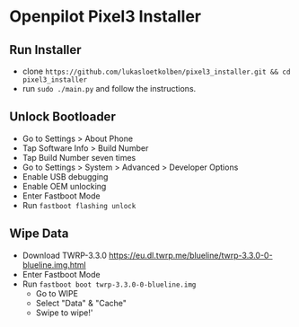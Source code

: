# Openpilot Pixel3 Installer

## Run Installer
- clone ```https://github.com/lukasloetkolben/pixel3_installer.git && cd pixel3_installer```
- run ```sudo ./main.py``` and follow the instructions.


## Unlock Bootloader

- Go to Settings > About Phone
- Tap Software Info > Build Number
- Tap Build Number seven times
- Go to Settings > System > Advanced > Developer Options 
- Enable USB debugging
- Enable OEM unlocking
- Enter Fastboot Mode
- Run ```fastboot flashing unlock```

## Wipe Data
- Download TWRP-3.3.0 https://eu.dl.twrp.me/blueline/twrp-3.3.0-0-blueline.img.html
- Enter Fastboot Mode
- Run ```fastboot boot twrp-3.3.0-0-blueline.img```
  - Go to WIPE
  - Select "Data" & "Cache"
  - Swipe to wipe!'